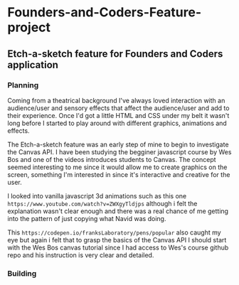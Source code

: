 # Founders-and-Coders-Feature-project

## Etch-a-sketch feature for Founders and Coders application 

### Planning

Coming from a theatrical background I've always loved interaction with an audience/user and sensory effects that affect the audience/user and add to their experience. Once I'd got a little HTML and CSS under my belt it wasn't long before I started to play around with different graphics, animations and effects. 

The Etch-a-sketch feature was an early step of mine to begin to investigate the Canvas API. I have been studying the begginer javascript course by Wes Bos and one of the videos introduces students to Canvas. The concept seemed interesting to me since it would allow me to create graphics on the screen, something I'm interested in since it's interactive and creative for the user. 

I looked into vanilla javascript 3d animations such as this one `https://www.youtube.com/watch?v=ZWXgyTldjps` although i felt the explanation wasn't clear enough and there was a real chance of me getting into the pattern of just copying what Navid was doing.

This `https://codepen.io/franksLaboratory/pens/popular` also caught my eye but again i felt that to grasp the basics of the Canvas API I should start with the Wes Bos canvas tutorial since I had access to Wes's course github repo and his instruction is very clear and detailed. 

### Building 
